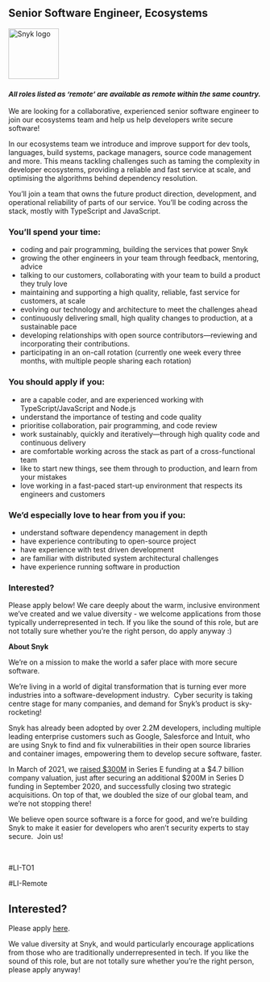 Senior Software Engineer, Ecosystems
---

<img src="https://res.cloudinary.com/snyk/image/upload/v1537345894/press-kit/brand/logo-black.png" width="100" alt="Snyk logo" />

<h3><em><strong><sub>All roles listed as ‘remote’ are available as remote within the same country.</sub></strong></em></h3>
<p><span style="font-weight: 400;">We are looking for a collaborative, experienced senior software engineer to join our ecosystems team and help us help developers write secure software!</span></p>
<p><span style="font-weight: 400;">In our ecosystems team we introduce and improve support for dev tools, languages, build systems, package managers, source code management and more. This means tackling challenges such as taming the complexity in developer ecosystems, providing a reliable and fast service at scale, and optimising the algorithms behind dependency resolution.</span></p>
<p><span style="font-weight: 400;">You’ll join a team that owns the future product direction, development, and operational reliability of parts of our service. You’ll be coding across the stack, mostly with TypeScript and JavaScript.&nbsp;</span></p>
<h3><strong>You’ll spend your time:</strong></h3>
<ul>
<li style="font-weight: 400;"><span style="font-weight: 400;">coding and pair programming, building the services that power Snyk</span></li>
<li style="font-weight: 400;"><span style="font-weight: 400;">growing the other engineers in your team through feedback, mentoring, advice</span></li>
<li style="font-weight: 400;"><span style="font-weight: 400;">talking to our customers, </span><span style="font-weight: 400;">collaborating with your team to </span><span style="font-weight: 400;">build a product they truly love</span></li>
<li style="font-weight: 400;"><span style="font-weight: 400;">maintaining and supporting a high quality, reliable, fast service for customers, at scale</span></li>
<li style="font-weight: 400;"><span style="font-weight: 400;">evolving our technology and architecture to meet the challenges ahead</span></li>
<li style="font-weight: 400;"><span style="font-weight: 400;">continuously delivering small, high quality changes to production, at a sustainable pace</span></li>
<li style="font-weight: 400;"><span style="font-weight: 400;">developing relationships with open source contributors—reviewing and incorporating their contributions.</span></li>
<li style="font-weight: 400;"><span style="font-weight: 400;">participating in an on-call rotation (currently one week every three months, with multiple people sharing each rotation)</span></li>
</ul>
<h3><strong>You should apply if you:</strong></h3>
<ul>
<li style="font-weight: 400;">are a capable coder, and are experienced working with TypeScript/JavaScript and Node.js</li>
<li style="font-weight: 400;"><span style="font-weight: 400;">understand the importance of testing and code quality</span></li>
<li style="font-weight: 400;"><span style="font-weight: 400;">prioritise collaboration, pair programming, and code review</span></li>
<li style="font-weight: 400;"><span style="font-weight: 400;">work sustainably, quickly and iteratively—through high quality code and continuous delivery</span></li>
<li style="font-weight: 400;"><span style="font-weight: 400;">are comfortable working across the stack as part of a cross-functional team</span></li>
<li style="font-weight: 400;"><span style="font-weight: 400;">like to start new things, see them through to production, and learn from your mistakes</span></li>
<li style="font-weight: 400;"><span style="font-weight: 400;">love working in a fast-paced start-up environment that respects its engineers and customers</span></li>
</ul>
<h3><strong>We’d especially love to hear from you if you:</strong></h3>
<ul>
<li style="font-weight: 400;"><span style="font-weight: 400;">understand software dependency management in depth</span></li>
<li style="font-weight: 400;"><span style="font-weight: 400;">have experience contributing to open-source project</span></li>
<li style="font-weight: 400;"><span style="font-weight: 400;">have experience with test driven development</span></li>
<li style="font-weight: 400;"><span style="font-weight: 400;">are familiar with distributed system architectural challenges</span></li>
<li style="font-weight: 400;"><span style="font-weight: 400;">have experience running software in production</span></li>
</ul>
<h3><strong>Interested?</strong></h3>
<p><span style="font-weight: 400;">Please apply below! We care deeply about the warm, inclusive environment we’ve created and we value diversity - we welcome applications from those typically underrepresented in tech. If you like the sound of this role, but are not totally sure whether you’re the right person, do apply anyway :)</span></p>
<p class="p1"><span class="s1"><strong>About Snyk</strong></span></p>
<p><span style="font-weight: 400;">We’re on a mission to make the world a safer place with more secure software.</span></p>
<p><span style="font-weight: 400;">We’re living in a world of digital transformation that is turning ever more industries into a software-development industry.&nbsp; Cyber security is taking centre stage for many companies, and demand for Snyk’s product is sky-rocketing!&nbsp;&nbsp;</span></p>
<p><span style="font-weight: 400;">Snyk has already been adopted by over 2.2M developers, including multiple leading enterprise customers such as Google, Salesforce and Intuit, who are using Snyk to find and fix vulnerabilities in their open source libraries and container images, empowering them to develop secure software, faster.</span></p>
<p><span style="font-weight: 400;">In March of 2021, we <a href="https://snyk.io/news/snyk-advances-developer-first-security-with-series-e-investment/" target="_blank">raised $300M</a> in Series E funding at a $4.7 billion company valuation, just after securing an additional $200M in Series D funding in September 2020, and successfully closing two strategic acquisitions. On top of that, we doubled the size of our global team, and we’re not stopping there!&nbsp;&nbsp;</span></p>
<p><span style="font-weight: 400;">We believe open source software is a force for good, and we’re building Snyk to make it easier for developers who aren’t security experts to stay secure.&nbsp; Join us!</span></p>
<p>&nbsp;</p>
<p><span style="font-weight: 400;">#LI-TO1</span></p>
<p><span style="font-weight: 400;">#LI-Remote</span></p>

Interested?
---

Please apply [here](https://boards.greenhouse.io/snyk/jobs/4839545002#app).

We value diversity at Snyk, and would particularly encourage applications from those who are traditionally underrepresented in tech.
If you like the sound of this role, but are not totally sure whether you’re the right person, please apply anyway!

